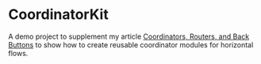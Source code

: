 # CoordinatorKit


A demo project to supplement my article [Coordinators, Routers, and Back Buttons](https://hackernoon.com/coordinators-routers-and-back-buttons-c58b021b32a) to show how to create reusable coordinator modules for horizontal flows.
